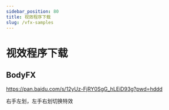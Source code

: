 ```yaml
---
sidebar_position: 80
title: 视效程序下载
slug: /vfx-samples
---	
```


# 视效程序下载

## BodyFX

https://pan.baidu.com/s/12yUz-FjRY0SgG_hLEiD93g?pwd=hddd

右手左划，左手右划切换特效